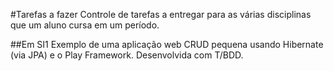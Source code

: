 #Tarefas a fazer
Controle de tarefas a entregar para as várias disciplinas que um aluno cursa em um período. 

##Em SI1
Exemplo de uma aplicação web CRUD pequena usando Hibernate (via JPA) e o Play Framework. Desenvolvida com T/BDD. 
